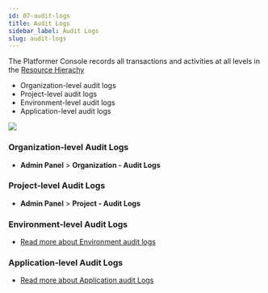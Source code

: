 ```yaml
---
id: 07-audit-logs
title: Audit Logs
sidebar_label: Audit Logs
slug: audit-logs
---
```


The Platformer Console records all transactions and activities at all levels in the [Resource Hierachy](./resource-hierachies)
- Organization-level audit logs
- Project-level audit logs
- Environment-level audit logs
- Application-level audit logs

![](/assets/images//docs/audit-logs-1.png)


### Organization-level Audit Logs

- **Admin Panel** > **Organization - Audit Logs**

### Project-level Audit Logs

- **Admin Panel** > **Project - Audit Logs**

### Environment-level Audit Logs

- [Read more about Environment audit logs](../04-environments/activity-logs)

### Application-level Audit Logs

- [Read more about Application audit Logs](../06-applications/activity-logs)
